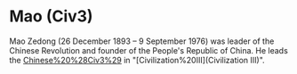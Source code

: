 # Mao (Civ3)

Mao Zedong (26 December 1893 – 9 September 1976) was leader of the Chinese Revolution and founder of the People's Republic of China. He leads the [Chinese%20%28Civ3%29](Chinese) in "[Civilization%20III](Civilization III)".